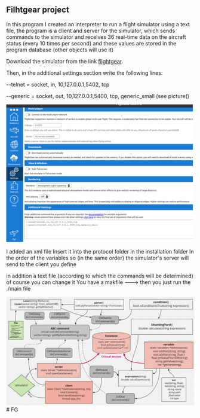 Filhtgear project
----
In this program I created an interpreter to run a flight simulator using a text file, the program is a client
and server for the simulator, which sends commands to the simulator and receives 36 real-time data 
on the aircraft status (every 10 times per second) and these values ​​are stored in the program database (other 
objects will use it)

Download the simulator from the link [flightgear](https://www.flightgear.org).

Then, in the additional settings section write the following lines:

--telnet = socket, in, 10,127.0.0.1,5402, tcp

--generic = socket, out, 10,127.0.0.1,5400, tcp, generic_small (see picture()

<img src="img/setting.png" width="500">

I added an xml file Insert it into the protocol folder in the installation folder
In the order of the variables so (in the same order) the simulator's server
 will send to the client you define

in addition a text file (according to which the commands will be determined) of course you can change it
You have a makfile ---> then you just run the ./main file


<img src="img/characterization.png" width="1000"># FG

